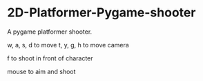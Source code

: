 # 2D-Platformer-Pygame-shooter
A pygame platformer shooter.

w, a, s, d to move
t, y, g, h to move camera

f to shoot in front of character

mouse to aim and shoot
